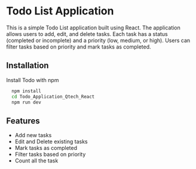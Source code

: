 
# Todo List Application

This is a simple Todo List application built using React. The application allows users to add, edit, and delete tasks. Each task has a status (completed or incomplete) and a priority (low, medium, or high). Users can filter tasks based on priority and mark tasks as completed.

## Installation

Install Todo with npm

```bash
  npm install
  cd Todo_Application_Qtech_React
  npm run dev
```
    
## Features

- Add new tasks
- Edit and Delete existing tasks
- Mark tasks as completed
- Filter tasks based on priority
- Count all the task

